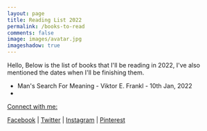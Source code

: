 ```yaml
---
layout: page
title: Reading List 2022
permalink: /books-to-read
comments: false
image: images/avatar.jpg
imageshadow: true
---
```




Hello, 
Below is the list of books that I'll be reading in 2022, I've also mentioned the dates when I'll be finishing them.

* Man's Search For Meaning - Viktor E. Frankl - 10th Jan, 2022
* 


<u>Connect with me:</u>

<p><a href="http://fb.com/rdmmehta13" title="facebook">Facebook</a> | 
<a href="http://twitter.com/rdmmehta" title="twitter">Twitter</a> | 
<a href="http://instagram.com/rdmmehta" title="instagram">Instagram</a> | 
<a href="http://pinterest/rdmmehta" title="pinterest">Pinterest</a></p>

